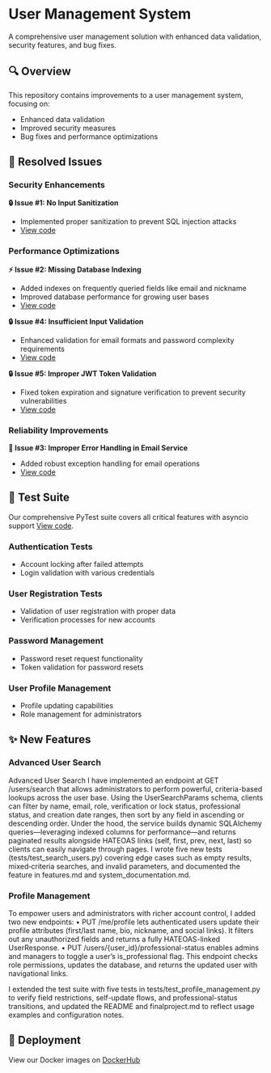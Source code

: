 # User Management System

A comprehensive user management solution with enhanced data validation, security features, and bug fixes.

## 🔍 Overview

This repository contains improvements to a user management system, focusing on:
- Enhanced data validation
- Improved security measures
- Bug fixes and performance optimizations

## 🐛 Resolved Issues

### Security Enhancements

**🔒 Issue #1: No Input Sanitization**
- Implemented proper sanitization to prevent SQL injection attacks
- [View code](https://github.com/Venkatasaikumarkethala/user_management_homework/tree/main/app/schemas/user_schemas.py)

### Performance Optimizations

**⚡ Issue #2: Missing Database Indexing**
- Added indexes on frequently queried fields like email and nickname
- Improved database performance for growing user bases
- [View code](https://github.com/Venkatasaikumarkethala/user_management_homework/tree/main/app/models/user_model.py)

**🔒 Issue #4: Insufficient Input Validation**
- Enhanced validation for email formats and password complexity requirements
- [View code](https://github.com/Venkatasaikumarkethala/user_management_homework/tree/main/app/schemas/user_schemas.py)

**🔒 Issue #5: Improper JWT Token Validation**
- Fixed token expiration and signature verification to prevent security vulnerabilities
- [View code](https://github.com/Venkatasaikumarkethala/user_management_homework/tree/main/app/services/jwt_service.py)


### Reliability Improvements

**📧 Issue #3: Improper Error Handling in Email Service**
- Added robust exception handling for email operations
- [View code](https://github.com/Venkatasaikumarkethala/user_management_homework/tree/main/app/services/email_service.py)

## 🧪 Test Suite

Our comprehensive PyTest suite covers all critical features with asyncio support [View code](https://github.com/Venkatasaikumarkethala/user_management_homework/tree/main/tests/test_api/test_users_api.py).

### Authentication Tests
- Account locking after failed attempts
- Login validation with various credentials

### User Registration Tests
- Validation of user registration with proper data
- Verification processes for new accounts

### Password Management
- Password reset request functionality
- Token validation for password resets

### User Profile Management
- Profile updating capabilities
- Role management for administrators

## ✨ New Features

### Advanced User Search
Advanced User Search
I have implemented an endpoint at GET /users/search that allows administrators to perform powerful, criteria-based lookups across the user base. Using the UserSearchParams schema, clients can filter by name, email, role, verification or lock status, professional status, and creation date ranges, then sort by any field in ascending or descending order. Under the hood, the service builds dynamic SQLAlchemy queries—leveraging indexed columns for performance—and returns paginated results alongside HATEOAS links (self, first, prev, next, last) so clients can easily navigate through pages. I wrote five new tests (tests/test_search_users.py) covering edge cases such as empty results, mixed‐criteria searches, and invalid parameters, and documented the feature in features.md and system_documentation.md.

### Profile Management
To empower users and administrators with richer account control, I added two new endpoints:
	•	PUT /me/profile lets authenticated users update their profile attributes (first/last name, bio, nickname, and social links). It filters out any unauthorized fields and returns a fully HATEOAS-linked UserResponse.
	•	PUT /users/{user_id}/professional-status enables admins and managers to toggle a user’s is_professional flag. This endpoint checks role permissions, updates the database, and returns the updated user with navigational links.

I extended the test suite with five tests in tests/test_profile_management.py to verify field restrictions, self-update flows, and professional-status transitions, and updated the README and finalproject.md to reflect usage examples and configuration notes.

## 🐳 Deployment

View our Docker images on [DockerHub](https://hub.docker.com/r/venkatasaikumar200/user_management_homework/tags)
